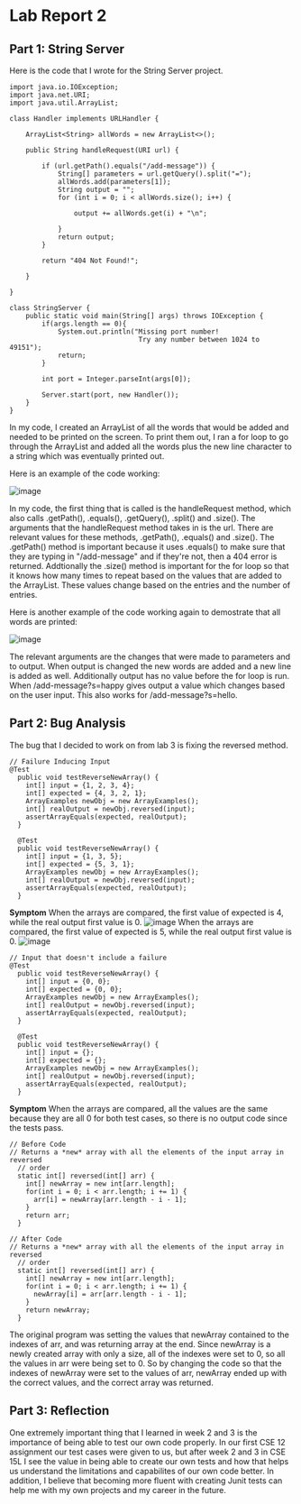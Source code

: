 # Lab Report 2
## Part 1: String Server
Here is the code that I wrote for the String Server project.

```
import java.io.IOException;
import java.net.URI;
import java.util.ArrayList;

class Handler implements URLHandler {

    ArrayList<String> allWords = new ArrayList<>();

    public String handleRequest(URI url) {

        if (url.getPath().equals("/add-message")) {
            String[] parameters = url.getQuery().split("=");
            allWords.add(parameters[1]);
            String output = "";
            for (int i = 0; i < allWords.size(); i++) {

                output += allWords.get(i) + "\n";

            }
            return output;
        }

        return "404 Not Found!";

    }

}

class StringServer {
    public static void main(String[] args) throws IOException {
        if(args.length == 0){
            System.out.println("Missing port number! 
                                Try any number between 1024 to 49151");
            return;
        }

        int port = Integer.parseInt(args[0]);

        Server.start(port, new Handler());
    }
}
```


In my code, I created an ArrayList of all the words that would be added and needed to be printed on the screen. To print them out, I ran a for loop to go through the ArrayList and added all the words plus the new line character to a string which was eventually printed out.

Here is an example of the code working:

![image](https://user-images.githubusercontent.com/49798755/215362275-8dd77a05-8124-456d-8f78-6cc022abbd38.png)

In my code, the first thing that is called is the handleRequest method, which also calls .getPath(), .equals(), .getQuery(), .split() and .size(). The arguments that the handleRequest method takes in is the url. There are relevant values for these methods, .getPath(), .equals() and .size(). The .getPath() method is important because it uses .equals() to make sure that they are typing in "/add-message" and if they're not, then a 404 error is returned. Addtionally the .size() method is important for the for loop so that it knows how many times to repeat based on the values that are added to the ArrayList. These values change based on the entries and the number of entries.

Here is another example of the code working again to demostrate that all words are printed:

![image](https://user-images.githubusercontent.com/49798755/215362304-896c0f25-de18-42aa-bc9c-a6be845e999b.png)

The relevant arguments are the changes that were made to parameters and to output. When output is changed the new words are added and a new line is added as well. Additionally output has no value before the for loop is run. When /add-message?s=happy gives output a value which changes based on the user input. This also works for /add-message?s=hello.

## Part 2: Bug Analysis

The bug that I decided to work on from lab 3 is fixing the reversed method.

```
// Failure Inducing Input
@Test
  public void testReverseNewArray() {
    int[] input = {1, 2, 3, 4};
    int[] expected = {4, 3, 2, 1};
    ArrayExamples newObj = new ArrayExamples();
    int[] realOutput = newObj.reversed(input);
    assertArrayEquals(expected, realOutput);
  }
  
  @Test
  public void testReverseNewArray() {
    int[] input = {1, 3, 5};
    int[] expected = {5, 3, 1};
    ArrayExamples newObj = new ArrayExamples();
    int[] realOutput = newObj.reversed(input);
    assertArrayEquals(expected, realOutput);
  }
```
**Symptom**
When the arrays are compared, the first value of expected is 4, while the real output first value is 0.
![image](https://user-images.githubusercontent.com/49798755/218658551-1b790245-b6cf-4115-a087-981cf8f7eee6.png)
When the arrays are compared, the first value of expected is 5, while the real output first value is 0.
![image](https://user-images.githubusercontent.com/49798755/218659361-4ee3cd48-9843-4564-bce9-91f3ec75b368.png)

```
// Input that doesn't include a failure
@Test
  public void testReverseNewArray() {
    int[] input = {0, 0};
    int[] expected = {0, 0};
    ArrayExamples newObj = new ArrayExamples();
    int[] realOutput = newObj.reversed(input);
    assertArrayEquals(expected, realOutput);
  }
  
  @Test
  public void testReverseNewArray() {
    int[] input = {};
    int[] expected = {};
    ArrayExamples newObj = new ArrayExamples();
    int[] realOutput = newObj.reversed(input);
    assertArrayEquals(expected, realOutput);
  }
```
**Symptom**
When the arrays are compared, all the values are the same because they are all 0 for both test cases, so there is no output code since the tests pass.

```
// Before Code
// Returns a *new* array with all the elements of the input array in reversed
  // order
  static int[] reversed(int[] arr) {
    int[] newArray = new int[arr.length];
    for(int i = 0; i < arr.length; i += 1) {
      arr[i] = newArray[arr.length - i - 1];
    }
    return arr;
  }
```

```
// After Code
// Returns a *new* array with all the elements of the input array in reversed
  // order
  static int[] reversed(int[] arr) {
    int[] newArray = new int[arr.length];
    for(int i = 0; i < arr.length; i += 1) {
      newArray[i] = arr[arr.length - i - 1];
    }
    return newArray;
  }
```
The original program was setting the values that newArray contained to the indexes of arr, and was returning array at the end. Since newArray is a newly created array with only a size, all of the indexes were set to 0, so all the values in arr were being set to 0. So by changing the code so that the indexes of newArray were set to the values of arr, newArray ended up with the correct values, and the correct array was returned.

## Part 3: Reflection

One extremely important thing that I learned in week 2 and 3 is the importance of being able to test our own code properly. In our first CSE 12 assignment our test cases were given to us, but after week 2 and 3 in CSE 15L I see the value in being able to create our own tests and how that helps us understand the limitations and capabilites of our own code better. In addition, I believe that becoming more fluent with creating Junit tests can help me with my own projects and my career in the future.
